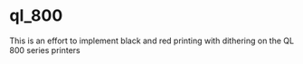 # ql_800

This is an effort to implement black and red printing with dithering on the QL 800 series printers
